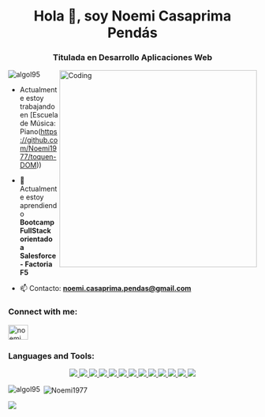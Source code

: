 <!--## Hi there I'm Noemi 👋


**Noemi1977/Noemi1977** is a ✨ _special_ ✨ repository because its `README.md` (this file) appears on your GitHub profile.

Here are some ideas to get you started:

- 🔭 I’m currently working on ...
- 🌱 I’m currently learning ...
- 👯 I’m looking to collaborate on ...
- 🤔 I’m looking for help with ...
- 💬 Ask me about ...
- 📫 How to reach me: ...
- 😄 Pronouns: ...
- ⚡ Fun fact: ...  -->

<h1 align="center">Hola 👋, soy Noemi Casaprima Pendás</h1>
<h3 align="center">Titulada en Desarrollo Aplicaciones Web</h3>
<img align="right" alt="Coding" width="400" src="https://cdn.dribbble.com/users/1162077/screenshots/3848914/programmer.gif](https://img.freepik.com/vector-gratis/linda-chica-hacker-operando-laptop-dibujos-animados-vector-icono-ilustracion-personas-tecnologia-aislada-plana_138676-9487.jpg)"> 

<p align="left"> <img src="https://komarev.com/ghpvc/?username=algol95&label=Profile%20views&color=0e75b6&style=flat" alt="algol95" /> </p>

- Actualmente estoy trabajando en [Escuela de Música: Piano(https://github.com/Noemi1977/toquen-DOM))

- 🌱 Actualmente estoy aprendiendo **Bootcamp FullStack orientado a Salesforce - Factoria F5**

- 📫 Contacto: **noemi.casaprima.pendas@gmail.com**



<h3 align="left">Connect with me:</h3>
<p align="left">
<a href="https://linkedin.com/in/noemí-casaprima-pendás" target="blank"><img align="center" src="https://raw.githubusercontent.com/rahuldkjain/github-profile-readme-generator/master/src/images/icons/Social/linked-in-alt.svg" alt="noemi casaprima pendás" height="30" width="40" /></a>

</p>

<h3 align="left">Languages and Tools:</h3>
<p align="center">
  <a href="https://git-scm.com">
    <img src="https://skillicons.dev/icons?i=git" />
  </a>
  <a href="https://developer.mozilla.org/es/docs/Web/JavaScript">
    <img src="https://skillicons.dev/icons?i=js" />
  </a>
   <a href="https://developer.mozilla.org/es/docs/Glossary/HTML5">
    <img src="https://skillicons.dev/icons?i=html" />
  </a>
  <a href="https://developer.mozilla.org/es/docs/Web/CSS">
    <img src="https://skillicons.dev/icons?i=css" />
  </a>
  <a href="https://getbootstrap.com">
    <img src="https://skillicons.dev/icons?i=bootstrap" />
  </a>
  <a href="https://www.java.com/es/">
    <img src="https://skillicons.dev/icons?i=java" />
  </a>
  
  <a href="https://www.php.net/manual/es/intro-whatis.php">
    <img src="https://skillicons.dev/icons?i=php" />
  </a>
  <a href="https://www.postman.com">
    <img src="https://skillicons.dev/icons?i=postman" />
  </a>
  <a href="https://eclipseide.org">
    <img src="https://skillicons.dev/icons?i=eclipse" />
  </a>
  <a href="https://code.visualstudio.com">
    <img src="https://skillicons.dev/icons?i=vscode" />
  </a>
  <a href="https://www.figma.com/es-es/">
    <img src="https://skillicons.dev/icons?i=figma" />
  </a>
  <a href="https://es.stackoverflow.com">
    <img src="https://skillicons.dev/icons?i=stackoverflow" />
  </a>
  
  <a href="https://www.mysql.com">
    <img src="https://skillicons.dev/icons?i=mysql" />
  </a>
</p>

<p><img align="left" src="https://github-readme-stats.vercel.app/api/top-langs?username=algol95&show_icons=true&locale=en&layout=compact" alt="algol95" /></p>

<p>&nbsp;<img align="center" src="https://github-readme-stats.vercel.app/api?username=Noemi1977&show_icons=true&locale=en" alt="Noemi1977" /></p>

<p><img align="center" src="https://github-readme-streak-stats.herokuapp.com/?user=Noemi1977&"  /></p>

